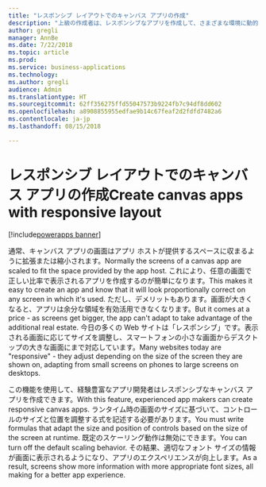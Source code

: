 ```yaml
---
title: "レスポンシブ レイアウトでのキャンバス アプリの作成"
description: "上級の作成者は、レスポンシブなアプリを作成して、さまざまな環境に動的に調整できます。"
author: gregli
manager: AnnBe
ms.date: 7/22/2018
ms.topic: article
ms.prod: 
ms.service: business-applications
ms.technology: 
ms.author: gregli
audience: Admin
ms.translationtype: HT
ms.sourcegitcommit: 62ff356275ffd55047573b9224fb7c94df8dd602
ms.openlocfilehash: a8908855955edfae9b14c67feaf2d2fdfd7482a6
ms.contentlocale: ja-jp
ms.lasthandoff: 08/15/2018

---
```

# <a name="create-canvas-apps-with-responsive-layout"></a><span data-ttu-id="86685-103">レスポンシブ レイアウトでのキャンバス アプリの作成</span><span class="sxs-lookup"><span data-stu-id="86685-103">Create canvas apps with responsive layout</span></span>

[!include[powerapps banner](../includes/powerapps.md)]




<span data-ttu-id="86685-104">通常、キャンバス アプリの画面はアプリ ホストが提供するスペースに収まるように拡張または縮小されます。</span><span class="sxs-lookup"><span data-stu-id="86685-104">Normally the screens of a canvas app are scaled to fit the space provided by the app host.</span></span>  <span data-ttu-id="86685-105">これにより、任意の画面で正しい比率で表示されるアプリを作成するのが簡単になります。</span><span class="sxs-lookup"><span data-stu-id="86685-105">This makes it easy to create an app and know that it will look proportionally correct on any screen in which it's used.</span></span>  <span data-ttu-id="86685-106">ただし、デメリットもあります。画面が大きくなると、アプリは余分な領域を有効活用できなくなります。</span><span class="sxs-lookup"><span data-stu-id="86685-106">But it comes at a price - as screens get bigger, the app can't adapt to take advantage of the additional real estate.</span></span>  <span data-ttu-id="86685-107">今日の多くの Web サイトは「レスポンシブ」です。表示される画面に応じてサイズを調整し、スマートフォンの小さな画面からデスクトップの大きな画面にまで対応しています。</span><span class="sxs-lookup"><span data-stu-id="86685-107">Many websites today are "responsive" - they adjust depending on the size of the screen they are shown on, adapting from small screens on phones to large screens on desktops.</span></span>  

<span data-ttu-id="86685-108">この機能を使用して、経験豊富なアプリ開発者はレスポンシブなキャンバス アプリを作成できます。</span><span class="sxs-lookup"><span data-stu-id="86685-108">With this feature, experienced app makers can create responsive canvas apps.</span></span>  <span data-ttu-id="86685-109">ランタイム時の画面のサイズに基づいて、コントロールのサイズと位置を調整する式を記述する必要があります。</span><span class="sxs-lookup"><span data-stu-id="86685-109">You must write formulas that adapt the size and position of controls based on the size of the screen at runtime.</span></span>  <span data-ttu-id="86685-110">既定のスケーリング動作は無効にできます。</span><span class="sxs-lookup"><span data-stu-id="86685-110">You can turn off the default scaling behavior.</span></span>  <span data-ttu-id="86685-111">その結果、適切なフォント サイズの情報が画面に表示されるようになり、アプリのエクスペリエンスが向上します。</span><span class="sxs-lookup"><span data-stu-id="86685-111">As a result, screens show more information with more appropriate font sizes, all making for a better app experience.</span></span>

